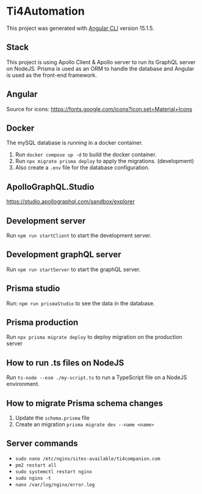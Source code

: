 # Ti4Automation

This project was generated with [Angular CLI](https://github.com/angular/angular-cli) version 15.1.5.

## Stack

This project is using Apollo Client & Apollo server to run its GraphQL server on NodeJS. Prisma is used as an ORM to handle the database and Angular is used as the front-end framework.

## Angular

Source for icons: https://fonts.google.com/icons?icon.set=Material+Icons

## Docker

The mySQL database is running in a docker container.
1. Run `docker compose up -d` to build the docker container.
2. Run `npx migrate prisma deploy` to apply the migrations. (development)
3. Also create a `.env` file for the database configuration.

## ApolloGraphQL.Studio

https://studio.apollographql.com/sandbox/explorer

## Development server

Run `npm run startClient` to start the development server.

## Development graphQL server

Run `npm run startServer` to start the graphQL server.

## Prisma studio

Run: `npm run prismaStudio` to see the data in the database.

## Prisma production

Run `npx prisma migrate deploy` to deploy migration on the production server

## How to run .ts files on NodeJS

Run `ts-node --esm ./my-script.ts` to run a TypeScript file on a NodeJS environment.

## How to migrate Prisma schema changes

1. Update the `schema.prisma` file
2. Create an migration `prisma migrate dev --name <name>`

## Server commands

 - `sudo nano /etc/nginx/sites-available/ti4companion.com`
 - `pm2 restart all` 
 - `sudo systemctl restart nginx`
 - `sudo nginx -t`
 - `nano /var/log/nginx/error.log`
